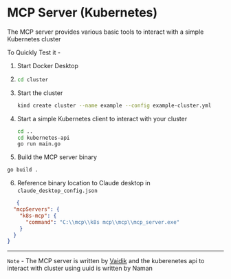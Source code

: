 # MCP Server (Kubernetes)

The MCP server provides various basic tools to interact with a simple Kubernetes cluster

To Quickly Test it -
1. Start Docker Desktop
2. ```bash
   cd cluster
   ```
3. Start the cluster
   ```bash
   kind create cluster --name example --config example-cluster.yml
   ```
4. Start a simple Kubernetes client to interact with your cluster
   ```bash
   cd ..
   cd kubernetes-api
   go run main.go
   ```
5.  Build the MCP server binary
   ```bash
   go build .
   ```
6. Reference binary location to Claude desktop in `claude_desktop_config.json`

```json
   {
  "mcpServers": {
    "k8s-mcp": {
      "command": "C:\\mcp\\k8s mcp\\mcp\\mcp_server.exe"
    }
  }
}
 ```

---

`Note` - The MCP server is written by [Vaidik](https://github.com/vaidikcode) and the kuberenetes api to interact with cluster using uuid is written by Naman
